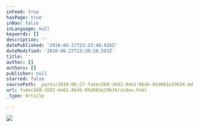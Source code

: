 ```yaml
---
inFeed: true
hasPage: true
inNav: false
inLanguage: null
keywords: []
description: ''
datePublished: '2016-06-27T23:23:48.926Z'
dateModified: '2016-06-27T23:20:20.593Z'
title: ''
author: []
authors: []
publisher: null
starred: false
sourcePath: _posts/2016-06-27-fa4ec568-3602-4e61-8b4b-05d061e29634.md
url: fa4ec568-3602-4e61-8b4b-05d061e29634/index.html
_type: Article

---
```

![](https://the-grid-user-content.s3-us-west-2.amazonaws.com/f98621a4-ad53-4d90-a35e-fed2559beda6.jpg)